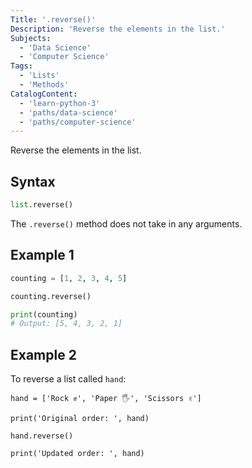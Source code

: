 ```yaml
---
Title: '.reverse()'
Description: 'Reverse the elements in the list.'
Subjects:
  - 'Data Science'
  - 'Computer Science'
Tags:
  - 'Lists'
  - 'Methods'
CatalogContent:
  - 'learn-python-3'
  - 'paths/data-science'
  - 'paths/computer-science'
---
```


Reverse the elements in the list.

## Syntax

```py
list.reverse()
```

The `.reverse()` method does not take in any arguments.

## Example 1

```python
counting = [1, 2, 3, 4, 5]

counting.reverse()

print(counting)
# Output: [5, 4, 3, 2, 1]
```

## Example 2

To reverse a list called `hand`:

```codebyte/python
hand = ['Rock ✊', 'Paper 🖐', 'Scissors ✌️']

print('Original order: ', hand)

hand.reverse()

print('Updated order: ', hand)
```

